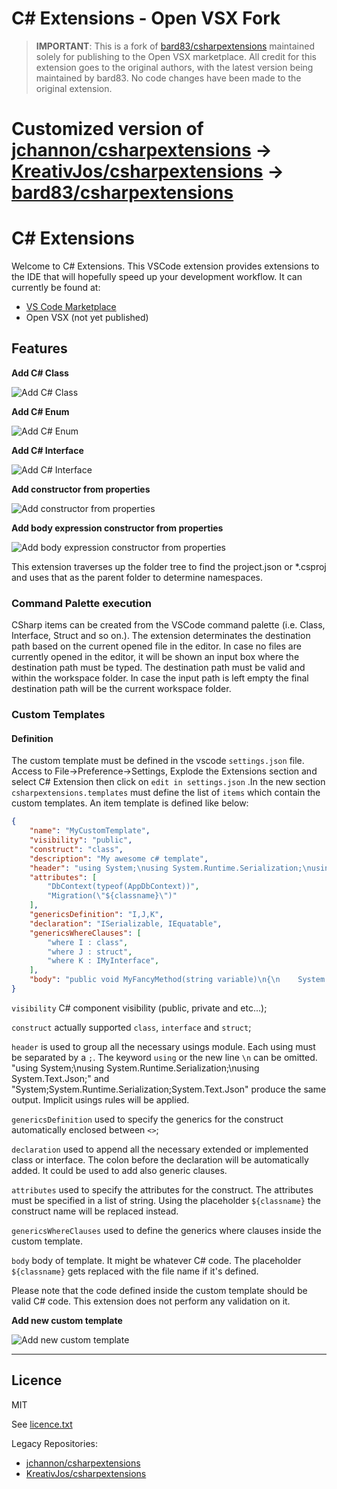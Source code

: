 # C# Extensions - Open VSX Fork

> **IMPORTANT**: This is a fork of <a href="https://github.com/bard83/csharpextensions">bard83/csharpextensions</a> maintained solely for publishing to the Open VSX marketplace. All credit for this extension goes to the original authors, with the latest version being maintained by bard83. No code changes have been made to the original extension.

# Customized version of <a href="https://github.com/jchannon/csharpextensions">jchannon/csharpextensions</a> → <a href="https://github.com/KreativJos/csharpextensions">KreativJos/csharpextensions</a>  → <a href="https://github.com/bard83/csharpextensions">bard83/csharpextensions</a> 

# C# Extensions

Welcome to C# Extensions. This VSCode extension provides extensions to the IDE that will hopefully speed up your development workflow.
It can currently be found at:

- [VS Code Marketplace](https://marketplace.visualstudio.com/items?itemName=bard83.csharpextension)
- Open VSX (not yet published)

## Features

**Add C# Class**

![Add C# Class](./featureimages/newclass.gif)

**Add C# Enum**

![Add C# Enum](./featureimages/newenum.gif)

**Add C# Interface**

![Add C# Interface](./featureimages/newinterface.gif)

**Add constructor from properties**

![Add constructor from properties](./featureimages/ctorfromprop.gif)

**Add body expression constructor from properties**

![Add body expression constructor from properties](./featureimages/bodyExpressionCtorAction.gif)

This extension traverses up the folder tree to find the project.json or *.csproj and uses that as the parent folder to determine namespaces.

### Command Palette execution

CSharp items can be created from the VSCode command palette (i.e. Class, Interface, Struct and so on.). The extension determinates the destination path based on the current opened file in the editor.
In case no files are currently opened in the editor, it will be shown an input box where the destination path must be typed. The destination path must be valid and within the workspace folder. In case the input path is left empty the final destination path will be the current workspace folder.

### Custom Templates

#### Definition

The custom template must be defined in the vscode `settings.json` file. Access to File->Preference->Settings, Explode the Extensions section and select C# Extension then click on `edit in settings.json` .In the new section `csharpextensions.templates` must define the list of `items` which contain the custom templates. An item template is defined like below:

```json
{
    "name": "MyCustomTemplate",
    "visibility": "public",
    "construct": "class",
    "description": "My awesome c# template",
    "header": "using System;\nusing System.Runtime.Serialization;\nusing System.Text.Json;",
    "attributes": [
        "DbContext(typeof(AppDbContext))",
        "Migration(\"${classname}\")"
    ],
    "genericsDefinition": "I,J,K",
    "declaration": "ISerializable, IEquatable",
    "genericsWhereClauses": [
        "where I : class",
        "where J : struct",
        "where K : IMyInterface",
    ],
    "body": "public void MyFancyMethod(string variable)\n{\n    System.Console.WriteLine(\"Hello World\");\n}"
}
```

`visibility` C# component visibility (public, private and etc...);

`construct` actually supported `class`, `interface` and `struct`;

`header` is used to group all the necessary usings module. Each using must be separated by a `;`. The keyword `using` or the new line `\n` can be omitted. "using System;\nusing System.Runtime.Serialization;\nusing System.Text.Json;" and "System;System.Runtime.Serialization;System.Text.Json" produce the same output. Implicit usings rules will be applied.

`genericsDefinition` used to specify the generics for the construct automatically enclosed between `<>`;

`declaration` used to append all the necessary extended or implemented class or interface. The colon before the declaration will be automatically added. It could be used to add also generic clauses.

`attributes` used to specify the attributes for the construct. The attributes must be specified in a list of string. Using the placeholder `${classname}` the construct name will be replaced instead.

`genericsWhereClauses` used to define the generics where clauses inside the custom template.

`body` body of template. It might be whatever C# code. The placeholder `${classname}` gets replaced with the file name if it's defined.

Please note that the code defined inside the custom template should be valid C# code. This extension does not perform any validation on it.

**Add new custom template**

![Add new custom template](./featureimages/customTemplate.gif)

-----------------------------------------------------------------------------------------------------------

## Licence

MIT

See [licence.txt](./licence.txt)

Legacy Repositories:
- [jchannon/csharpextensions](https://github.com/jchannon/csharpextensions)
- [KreativJos/csharpextensions](https://github.com/KreativJos/csharpextensions)
